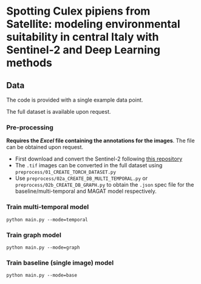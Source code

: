# Spotting Culex pipiens from Satellite: modeling environmental suitability in central Italy with Sentinel-2 and Deep Learning methods

## Data

The code is provided with a single example data point. 

The full dataset is available upon request.

### Pre-processing

**Requires the *Excel* file containing the annotations for the images**. The file can be obtained upon request.

 * First download and convert the Sentinel-2 following [this repository](https://github.com/IZSAM-StatGIS/spotting_cp_satellite)
 * The `.tif` images can be converted in the full dataset using `preprocess/01_CREATE_TORCH_DATASET.py`
 * Use `preprocess/02a_CREATE_DB_MULTI_TEMPORAL.py` or `preprocess/02b_CREATE_DB_GRAPH.py` to obtain the `.json` spec file for the baseline/multi-temporal and MAGAT model respectively.

### Train multi-temporal model
    python main.py --mode=temporal

### Train graph model
    python main.py --mode=graph

### Train baseline (single image) model
    python main.py --mode=base
